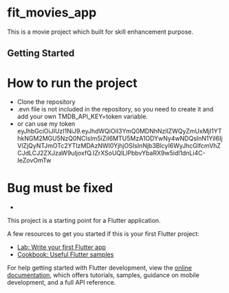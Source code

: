 # fit_movies_app

This is a movie project which built for skill enhancement purpose.

## Getting Started

# How to run the project
- Clone the repository
- .evn file is not included in the repository, so you need to create it and add your own TMDB_API_KEY=token variable.
- or can use my token eyJhbGciOiJIUzI1NiJ9.eyJhdWQiOiI3YmQ0MDNhNzllZWQyZmUxMjI1YThkNGM2MGU5NzQ0NCIsIm5iZiI6MTU5MzA1ODYwNy4wNDQsInN1YiI6IjVlZjQyNTJmOTc2YTIzMDAzNWI0YjhjOSIsInNjb3BlcyI6WyJhcGlfcmVhZCJdLCJ2ZXJzaW9uIjoxfQ.IZrXSoUQlLlPbbvYbaRX9w5idl1dnLi4C-IeZovOmTw

# Bug must be fixed
-

This project is a starting point for a Flutter application.

A few resources to get you started if this is your first Flutter project:

- [Lab: Write your first Flutter app](https://docs.flutter.dev/get-started/codelab)
- [Cookbook: Useful Flutter samples](https://docs.flutter.dev/cookbook)

For help getting started with Flutter development, view the
[online documentation](https://docs.flutter.dev/), which offers tutorials,
samples, guidance on mobile development, and a full API reference.
